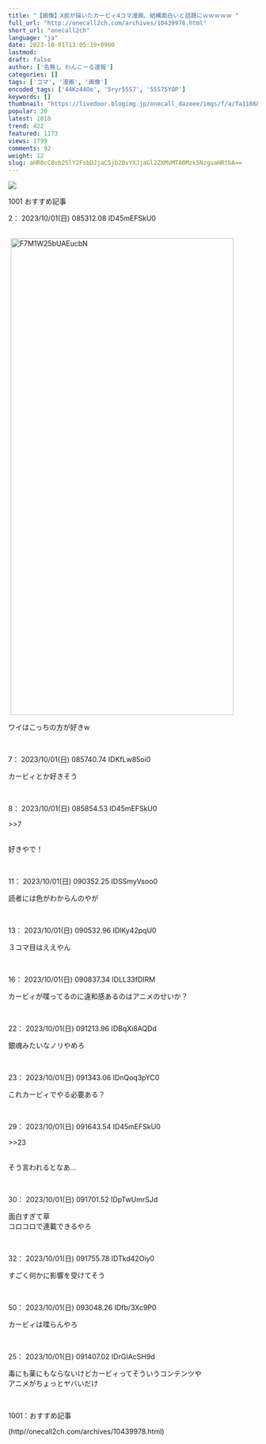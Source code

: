 ```yaml
---
title: "【画像】X民が描いたカービィ4コマ漫画、結構面白いと話題にｗｗｗｗｗ "
full_url: "http://onecall2ch.com/archives/10439978.html"
short_url: "onecall2ch"
language: "ja"
date: 2023-10-01T13:05:19+0900
lastmod: 
draft: false
author: ['名無し わんこーる速報']
categories: []
tags: ['コマ', '漫画', '画像']
encoded_tags: ['44Kz44Oe', '5ryr55S7', '55S75YOP']
keywords: []
thumbnail: "https://livedoor.blogimg.jp/onecall_dazeee/imgs/f/a/fa11868e-s.jpg"
popular: 20
latest: 1010
trend: 422
featured: 1173
views: 1799
comments: 92
weight: 12
slug: aHR0cC8vb25lY2FsbDJjaC5jb20vYXJjaGl2ZXMvMTA0Mzk5NzguaHRtbA==
---
```


![](https://livedoor.blogimg.jp/onecall_dazeee/imgs/f/a/fa11868e-s.jpg)

<div> <p class='name2'> 1001 おすすめ記事</p> <p class='name2'>2： 2023/10/01(日) 085312.08 ID45mEFSkU0</p><br><a target='_blank' title='F7M1W25bUAEucbN' href='https//livedoor.blogimg.jp/onecall_dazeee/imgs/2/2/22bb75f8.jpg'><img class='pict' hspace='5' alt='F7M1W25bUAEucbN' border='0' height='962' width='450' src='https//livedoor.blogimg.jp/onecall_dazeee/imgs/2/2/22bb75f8-s.jpg'></a><br><p>ワイはこっちの方が好きw</p><br> <p class='name2'>7： 2023/10/01(日) 085740.74 IDKfLw85oi0</p><p class='onecall'> カービィとか好きそう <br></p><br> <p class='name2'>8： 2023/10/01(日) 085854.53 ID45mEFSkU0</p><p class='onecall'> <p class='anchor'>>>7</p> <br> 好きやで！ <br></p><br> <p class='name2'>11： 2023/10/01(日) 090352.25 IDSSmyVsoo0</p><p class='onecall'> 読者には色がわからんのやが <br></p><br> <p class='name2'>13： 2023/10/01(日) 090532.96 IDlKy42pqU0</p><p class='onecall'> ３コマ目はええやん <br></p><br> <p class='name2'>16： 2023/10/01(日) 090837.34 IDLL33fDIRM</p><p class='onecall'> カービィが喋ってるのに違和感あるのはアニメのせいか？ <br></p><br> <p class='name2'>22： 2023/10/01(日) 091213.96 IDBqXi8AQDd</p><p class='onecall'> 銀魂みたいなノリやめろ <br></p><br> <p class='name2'>23： 2023/10/01(日) 091343.06 IDnQoq3pYC0</p><p class='onecall'> これカービィでやる必要ある？ <br></p><br> <p class='name2'>29： 2023/10/01(日) 091643.54 ID45mEFSkU0</p><p class='onecall'> <p class='anchor'>>>23</p> <br> そう言われるとなあ… <br></p><br> <p class='name2'>30： 2023/10/01(日) 091701.52 IDpTwUmrSJd</p><p class='onecall'> 面白すぎて草 <br> コロコロで連載できるやろ <br></p><br> <p class='name2'>32： 2023/10/01(日) 091755.78 IDTkd42Oiy0</p><p class='onecall'> すごく何かに影響を受けてそう <br></p><br> <p class='name2'>50： 2023/10/01(日) 093048.26 IDfb/3Xc9P0</p><p class='onecall'> カービィは喋らんやろ <br></p><br> <p class='name2'>25： 2023/10/01(日) 091407.02 IDrGIAcSH9d</p><p class='onecall'> 毒にも薬にもならないけどカービィってそういうコンテンツや <br> アニメがちょっとヤバいだけ <br></p><br> <p class='name2'>1001：おすすめ記事</p> </div>

(http//onecall2ch.com/archives/10439978.html)
